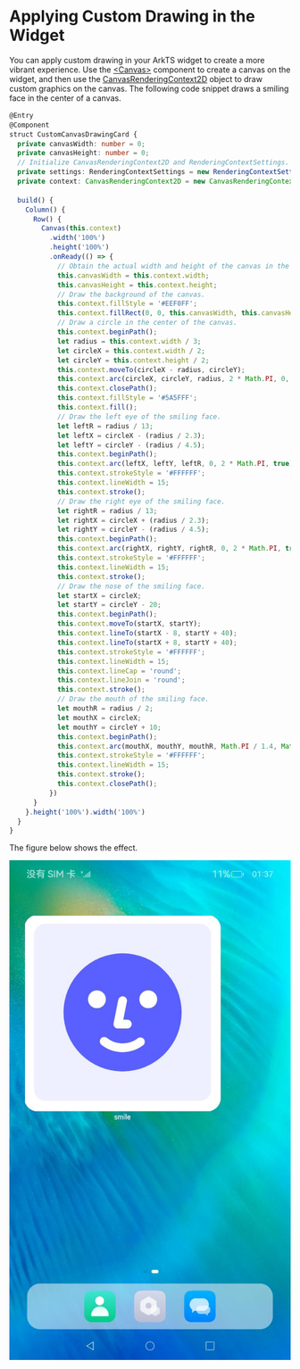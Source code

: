 # Applying Custom Drawing in the Widget


You can apply custom drawing in your ArkTS widget to create a more vibrant experience. Use the [\<Canvas>](../reference/apis-arkui/arkui-ts/ts-components-canvas-canvas.md) component to create a canvas on the widget, and then use the [CanvasRenderingContext2D](../reference/apis-arkui/arkui-ts/ts-canvasrenderingcontext2d.md) object to draw custom graphics on the canvas. The following code snippet draws a smiling face in the center of a canvas.

```ts
@Entry
@Component
struct CustomCanvasDrawingCard {
  private canvasWidth: number = 0;
  private canvasHeight: number = 0;
  // Initialize CanvasRenderingContext2D and RenderingContextSettings.
  private settings: RenderingContextSettings = new RenderingContextSettings(true);
  private context: CanvasRenderingContext2D = new CanvasRenderingContext2D(this.settings);

  build() {
    Column() {
      Row() {
        Canvas(this.context)
          .width('100%')
          .height('100%')
          .onReady(() => {
            // Obtain the actual width and height of the canvas in the onReady callback.
            this.canvasWidth = this.context.width;
            this.canvasHeight = this.context.height;
            // Draw the background of the canvas.
            this.context.fillStyle = '#EEF0FF';
            this.context.fillRect(0, 0, this.canvasWidth, this.canvasHeight);
            // Draw a circle in the center of the canvas.
            this.context.beginPath();
            let radius = this.context.width / 3;
            let circleX = this.context.width / 2;
            let circleY = this.context.height / 2;
            this.context.moveTo(circleX - radius, circleY);
            this.context.arc(circleX, circleY, radius, 2 * Math.PI, 0, true);
            this.context.closePath();
            this.context.fillStyle = '#5A5FFF';
            this.context.fill();
            // Draw the left eye of the smiling face.
            let leftR = radius / 13;
            let leftX = circleX - (radius / 2.3);
            let leftY = circleY - (radius / 4.5);
            this.context.beginPath();
            this.context.arc(leftX, leftY, leftR, 0, 2 * Math.PI, true);
            this.context.strokeStyle = '#FFFFFF';
            this.context.lineWidth = 15;
            this.context.stroke();
            // Draw the right eye of the smiling face.
            let rightR = radius / 13;
            let rightX = circleX + (radius / 2.3);
            let rightY = circleY - (radius / 4.5);
            this.context.beginPath();
            this.context.arc(rightX, rightY, rightR, 0, 2 * Math.PI, true);
            this.context.strokeStyle = '#FFFFFF';
            this.context.lineWidth = 15;
            this.context.stroke();
            // Draw the nose of the smiling face.
            let startX = circleX;
            let startY = circleY - 20;
            this.context.beginPath();
            this.context.moveTo(startX, startY);
            this.context.lineTo(startX - 8, startY + 40);
            this.context.lineTo(startX + 8, startY + 40);
            this.context.strokeStyle = '#FFFFFF';
            this.context.lineWidth = 15;
            this.context.lineCap = 'round';
            this.context.lineJoin = 'round';
            this.context.stroke();
            // Draw the mouth of the smiling face.
            let mouthR = radius / 2;
            let mouthX = circleX;
            let mouthY = circleY + 10;
            this.context.beginPath();
            this.context.arc(mouthX, mouthY, mouthR, Math.PI / 1.4, Math.PI / 3.4, true);
            this.context.strokeStyle = '#FFFFFF';
            this.context.lineWidth = 15;
            this.context.stroke();
            this.context.closePath();
          })
      }
    }.height('100%').width('100%')
  }
}
```

The figure below shows the effect.

![WidgetCanvasDemo](figures/WidgetCanvasDemo.jpeg)
